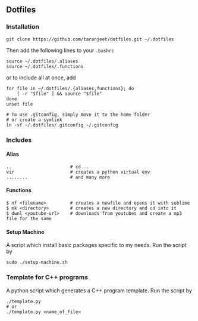 ## Dotfiles

### Installation

```
git clone https://github.com/taranjeet/dotfiles.git ~/.dotfiles
```

Then add the following lines to your `.bashrc`

```
source ~/.dotfiles/.aliases
source ~/.dotfiles/.functions

```

or to include all at once, add

```
for file in ~/.dotfiles/.{aliases,functions}; do
    [ -r "$file" ] && source "$file"
done
unset file

# To use .gitconfig, simply move it to the home folder
# or create a symlink
ln -sf ~/.dotfiles/.gitconfig ~/.gitconfig

```

### Includes

#### Alias

```
..                      # cd ..
vir                     # creates a python virtual env
........                # and many more

```

#### Functions


```
$ nf <filename>		    # creates a newfile and opens it with sublime
$ mk <directory> 	    # creates a new directory and cd into it
$ dwnl <youtube-url>    # downloads from youtubes and create a mp3 file for the same
```

#### Setup Machine

A script which install basic packages specific to my needs. Run the script by

```
sudo ./setup-machine.sh
```

### Template for C++ programs

A python script which generates a C++ program template. Run the script by

```
./template.py
# or
./template.py <name_of_file>
```
